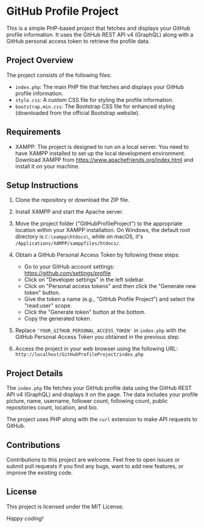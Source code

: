# GitHub Profile Project

This is a simple PHP-based project that fetches and displays your GitHub profile information. It uses the GitHub REST API v4 (GraphQL) along with a GitHub personal access token to retrieve the profile data.

## Project Overview

The project consists of the following files:

- `index.php`: The main PHP file that fetches and displays your GitHub profile information.
- `style.css`: A custom CSS file for styling the profile information.
- `bootstrap.min.css`: The Bootstrap CSS file for enhanced styling (downloaded from the official Bootstrap website).

## Requirements

- XAMPP: The project is designed to run on a local server. You need to have XAMPP installed to set up the local development environment. Download XAMPP from https://www.apachefriends.org/index.html and install it on your machine.

## Setup Instructions

1. Clone the repository or download the ZIP file.

2. Install XAMPP and start the Apache server.

3. Move the project folder ("GitHubProfileProject") to the appropriate location within your XAMPP installation. On Windows, the default root directory is `C:\xampp\htdocs\`, while on macOS, it's `/Applications/XAMPP/xamppfiles/htdocs/`.

4. Obtain a GitHub Personal Access Token by following these steps:
   - Go to your GitHub account settings: https://github.com/settings/profile
   - Click on "Developer settings" in the left sidebar.
   - Click on "Personal access tokens" and then click the "Generate new token" button.
   - Give the token a name (e.g., "GitHub Profile Project") and select the "read:user" scope.
   - Click the "Generate token" button at the bottom.
   - Copy the generated token.

5. Replace `'YOUR_GITHUB_PERSONAL_ACCESS_TOKEN'` in `index.php` with the GitHub Personal Access Token you obtained in the previous step.

6. Access the project in your web browser using the following URL: `http://localhost/GitHubProfileProject/index.php`

## Project Details

The `index.php` file fetches your GitHub profile data using the GitHub REST API v4 (GraphQL) and displays it on the page. The data includes your profile picture, name, username, follower count, following count, public repositories count, location, and bio.

The project uses PHP along with the `curl` extension to make API requests to GitHub.

## Contributions

Contributions to this project are welcome. Feel free to open issues or submit pull requests if you find any bugs, want to add new features, or improve the existing code.

## License

This project is licensed under the MIT License.


_Happy coding!_
